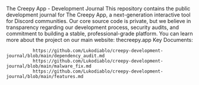 The Creepy App - Development Journal
This repository contains the public development journal for The Creepy App, a next-generation interactive tool for Discord communities.
Our core source code is private, but we believe in transparency regarding our development process, security audits, and commitment to building a stable, professional-grade platform.
You can learn more about the project on our main website: thecreepy.app
Key Documents:


              https://github.com/Lukodiablo/creepy-development-journal/blob/main/dependency_audit.md
              https://github.com/Lukodiablo/creepy-development-journal/blob/main/malware_fix.md
              https://github.com/Lukodiablo/creepy-development-journal/blob/main/features.md
